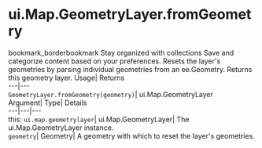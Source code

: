  
#  ui.Map.GeometryLayer.fromGeometry
bookmark_borderbookmark Stay organized with collections  Save and categorize content based on your preferences.
Resets the layer's geometries by parsing individual geometries from an ee.Geometry. 
Returns this geometry layer.
Usage| Returns  
---|---  
`GeometryLayer.fromGeometry(geometry)`| ui.Map.GeometryLayer  
Argument| Type| Details  
---|---|---  
this: `ui.map.geometrylayer`| ui.Map.GeometryLayer| The ui.Map.GeometryLayer instance.  
`geometry`| Geometry| A geometry with which to reset the layer's geometries.  
